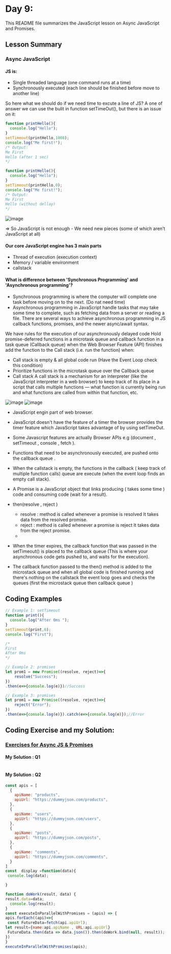 # Day 9: 

This README file summarizes the JavaScript lesson on Async JavaScript and Promises.

## Lesson Summary


### Async JavaScript 

#### JS is: 
- Single threaded language  (one command runs at a time)
- Synchronously executed (each line should be finished before move to another line)

So here what we should do if we need time to excute a line of JS? 
A one of answer we can use the bulit in function setTimeOut(), but there is an issue on it:
```javascript
function printHello(){
  console.log("Hello");
}
setTimeout(printHello,1000);
console.log("Me first!");
/* Output:
Me First
Hello (after 1 sec) 
*/ 
```
```javascript
function printHello(){
  console.log("Hello");
}
setTimeout(printHello,0);
console.log("Me first!");
/* Output:
Me First
Hello (without dellay) 
*/ 
```
![image](https://github.com/WaleedZriqui/Mastering-JavaScript-in-20-days/assets/90526475/38052a44-506f-40e8-b94f-ea7763069cc5)


=> So JavaScript is not enough - We need new pieces (some of which aren’t JavaScript at all)

#### Our core JavaScript engine has 3 main parts
* Thread of execution (execution context)
* Memory / variable environment
* callstack

#### What is difference between 'Synchronous Programming' and 'Asynchronous programming'?
- Synchronous programming is where the computer will complete one task before moving on to the next. (Do nat need time)
- Asynchronous programming in JavaScript handle tasks that may take some time to complete, such as fetching data from a server or reading a file. There are several ways to achieve asynchronous programming in JS callback functions, promises, and the newer async/await syntax.


We have rules for the execution of our asynchronously delayed code Hold promise-deferred functions in a microtask queue and callback function in a task queue (Callback queue) when the Web Browser Feature (API) finishes add the function to the Call stack (i.e. run the function) when:
- Call stack is empty & all global code run (Have the Event Loop check this condition)
- Prioritize functions in the microtask queue over the Callback queue
- Call stack
A call stack is a mechanism for an interpreter (like the JavaScript interpreter in a web browser) to keep track of its place in a script that calls multiple functions — what function is currently being run and what functions are called from within that function, etc.

![image](https://github.com/WaleedZriqui/Mastering-JavaScript-in-20-days/assets/90526475/4896591b-28dd-4291-a3e7-52c18180b8f0)
![image](https://github.com/WaleedZriqui/Mastering-JavaScript-in-20-days/assets/90526475/63bd7449-1407-4319-b439-8dd9a8c81fd7)



- JavaScript engin part of web browser.
- JavaScript doesn't have the feature of a timer the browser provides the timer feature which JavaScript takes advantage of by using setTimeOut.
- Some Javascript features are actually Browser APIs e.g (document , setTimeout , console , fetch ).
- Functions that need to be asynchronously executed, are pushed onto the callback queue .
- When the callstack is empty, the functions in the callback ( keep track of multiple function calls) queue are execute (when the event loop finds an empty call stack).

- A Promise is a JavaScript object that links producing ( takes some time ) code and consuming code (wait for a result).
- then(resolve , reject )
   - resolve : method is called whenever a promise is resolved It takes data from the resolved promise.
   - reject :  method is called whenever a promise is reject It takes data from the reject promise.
   - 
- When the timer expires, the callback function that was passed in the setTimeout() is placed to the callback queue (This is where your asynchronous code gets pushed to, and waits for the execution).
- The callback function passed to the then() method is added to the microstack queue and when all global code is finished running and there's nothing on the callstack the event loop goes and checks the queues (first the microstack queue then callback queue )


## Coding Examples

```javascript
// Example 1: setTimeout
function print(){
  console.log("After 0ms ");
}
setTimeout(print,0);
console.log("First");

/*
First 
After 0ms 
*/
```

```javascript
// Example 2: promises
let prom1 = new Promise((resolve, reject)=>{
	resolve("Success");
})
.then(e=>{console.log(e)})//Success
```

```javascript
// Example 3: promises
let prom1 = new Promise((resolve, reject)=>{
	reject("Error");
})
.then(e=>{console.log(e)}).catch(e=>{console.log(e)});//Error 

```


## Coding Exercise and my Solution:

### [Exercises for Async JS & Promises](https://github.com/orjwan-alrajaby/gsg-QA-Nablus-training-2023/blob/main/learning-sprint-1/week2%20-%20javaScript-the-hard-parts-v2/day%203/tasks.md)

#### My Solution : Q1
```javascript


```

#### My Solution : Q2
```javascript
const apis = [
  {
    apiName: "products", 
    apiUrl: "https://dummyjson.com/products",
  }, 
  {
    apiName: "users", 
    apiUrl: "https://dummyjson.com/users",
  }, 
  {
    apiName: "posts", 
    apiUrl: "https://dummyjson.com/posts",
  }, 
  {
    apiName: "comments", 
    apiUrl: "https://dummyjson.com/comments",
  }
]
const  display =function(data){
 console.log(data);

}

function doWork(result, data) {
result.data=data;
  console.log(result);
}
const executeInParallelWithPromises = (apis) => {
apis.forEach((api)=>{
 const FutureData=fetch(api.apiUrl);
let result={name:api.apiName , URL:api.apiUrl}
 FutureData.then(data => data.json()).then(doWork.bind(null, result));
})
}
executeInParallelWithPromises(apis);

```
